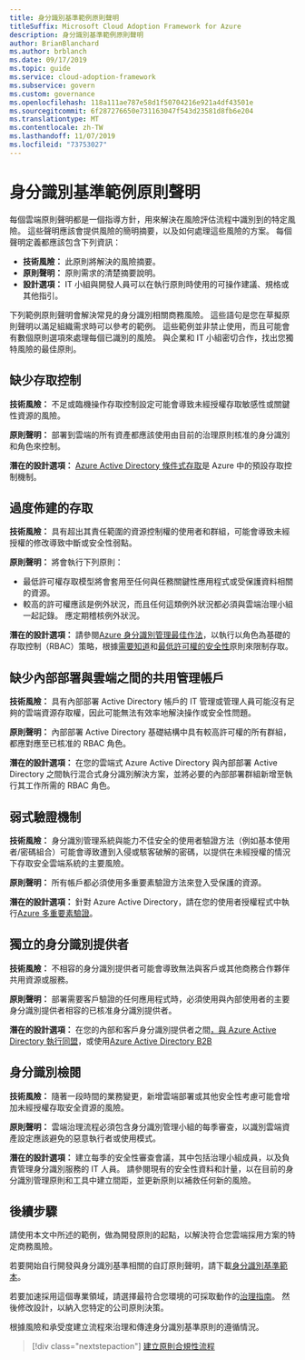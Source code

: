```yaml
---
title: 身分識別基準範例原則聲明
titleSuffix: Microsoft Cloud Adoption Framework for Azure
description: 身分識別基準範例原則聲明
author: BrianBlanchard
ms.author: brblanch
ms.date: 09/17/2019
ms.topic: guide
ms.service: cloud-adoption-framework
ms.subservice: govern
ms.custom: governance
ms.openlocfilehash: 118a111ae787e58d1f50704216e921a4df43501e
ms.sourcegitcommit: 6f287276650e731163047f543d23581d8fb6e204
ms.translationtype: MT
ms.contentlocale: zh-TW
ms.lasthandoff: 11/07/2019
ms.locfileid: "73753027"
---
```

# <a name="identity-baseline-sample-policy-statements"></a>身分識別基準範例原則聲明

每個雲端原則聲明都是一個指導方針，用來解決在風險評估流程中識別到的特定風險。 這些聲明應該會提供風險的簡明摘要，以及如何處理這些風險的方案。 每個聲明定義都應該包含下列資訊：

- **技術風險：** 此原則將解決的風險摘要。
- **原則聲明：** 原則需求的清楚摘要說明。
- **設計選項：** IT 小組與開發人員可以在執行原則時使用的可操作建議、規格或其他指引。

下列範例原則聲明會解決常見的身分識別相關商務風險。 這些語句是您在草擬原則聲明以滿足組織需求時可以參考的範例。 這些範例並非禁止使用，而且可能會有數個原則選項來處理每個已識別的風險。 與企業和 IT 小組密切合作，找出您獨特風險的最佳原則。

## <a name="lack-of-access-controls"></a>缺少存取控制

**技術風險：** 不足或臨機操作存取控制設定可能會導致未經授權存取敏感性或關鍵性資源的風險。

**原則聲明：** 部署到雲端的所有資產都應該使用由目前的治理原則核准的身分識別和角色來控制。

**潛在的設計選項：** [Azure Active Directory 條件式存取](https://docs.microsoft.com/azure/active-directory/conditional-access/overview)是 Azure 中的預設存取控制機制。

## <a name="overprovisioned-access"></a>過度佈建的存取

**技術風險：** 具有超出其責任範圍的資源控制權的使用者和群組，可能會導致未經授權的修改導致中斷或安全性弱點。

**原則聲明：** 將會執行下列原則：

- 最低許可權存取模型將會套用至任何與任務關鍵性應用程式或受保護資料相關的資源。
- 較高的許可權應該是例外狀況，而且任何這類例外狀況都必須與雲端治理小組一起記錄。 應定期稽核例外狀況。

**潛在的設計選項：** 請參閱[Azure 身分識別管理最佳作法](https://docs.microsoft.com/azure/security/azure-security-identity-management-best-practices)，以執行以角色為基礎的存取控制（RBAC）策略，根據[需要知道](https://wikipedia.org/wiki/Need_to_know)和[最低許可權的安全性](https://wikipedia.org/wiki/Principle_of_least_privilege)原則來限制存取。

## <a name="lack-of-shared-management-accounts-between-on-premises-and-the-cloud"></a>缺少內部部署與雲端之間的共用管理帳戶

**技術風險：** 具有內部部署 Active Directory 帳戶的 IT 管理或管理人員可能沒有足夠的雲端資源存取權，因此可能無法有效率地解決操作或安全性問題。

**原則聲明：** 內部部署 Active Directory 基礎結構中具有較高許可權的所有群組，都應對應至已核准的 RBAC 角色。

**潛在的設計選項：** 在您的雲端式 Azure Active Directory 與內部部署 Active Directory 之間執行混合式身分識別解決方案，並將必要的內部部署群組新增至執行其工作所需的 RBAC 角色。

## <a name="weak-authentication-mechanisms"></a>弱式驗證機制

**技術風險：** 身分識別管理系統與能力不佳安全的使用者驗證方法（例如基本使用者/密碼組合）可能會導致遭到入侵或駭客破解的密碼，以提供在未經授權的情況下存取安全雲端系統的主要風險。

**原則聲明：** 所有帳戶都必須使用多重要素驗證方法來登入受保護的資源。

**潛在的設計選項：** 針對 Azure Active Directory，請在您的使用者授權程式中執行[Azure 多重要素驗證](https://docs.microsoft.com/azure/active-directory/authentication/concept-mfa-howitworks)。

## <a name="isolated-identity-providers"></a>獨立的身分識別提供者

**技術風險：** 不相容的身分識別提供者可能會導致無法與客戶或其他商務合作夥伴共用資源或服務。

**原則聲明：** 部署需要客戶驗證的任何應用程式時，必須使用與內部使用者的主要身分識別提供者相容的已核准身分識別提供者。

**潛在的設計選項：** 在您的內部和客戶身分識別提供者之間[，與 Azure Active Directory 執行同盟](https://docs.microsoft.com/azure/active-directory/hybrid/whatis-fed)，或使用[Azure Active Directory B2B](https://docs.microsoft.com/azure/active-directory/b2b/what-is-b2b)

## <a name="identity-reviews"></a>身分識別檢閱

**技術風險：** 隨著一段時間的業務變更，新增雲端部署或其他安全性考慮可能會增加未經授權存取安全資源的風險。

**原則聲明：** 雲端治理流程必須包含身分識別管理小組的每季審查，以識別雲端資產設定應該避免的惡意執行者或使用模式。

**潛在的設計選項：** 建立每季的安全性審查會議，其中包括治理小組成員，以及負責管理身分識別服務的 IT 人員。 請參閱現有的安全性資料和計量，以在目前的身分識別管理原則和工具中建立間距，並更新原則以補救任何新的風險。

## <a name="next-steps"></a>後續步驟

請使用本文中所述的範例，做為開發原則的起點，以解決符合您雲端採用方案的特定商務風險。

若要開始自行開發與身分識別基準相關的自訂原則聲明，請下載[身分識別基準範本](./template.md)。

若要加速採用這個專業領域，請選擇最符合您環境的可採取動作的[治理指南](../guides/index.md)。 然後修改設計，以納入您特定的公司原則決策。

根據風險和承受度建立流程來治理和傳達身分識別基準原則的遵循情況。

> [!div class="nextstepaction"]
> [建立原則合規性流程](./compliance-processes.md)

